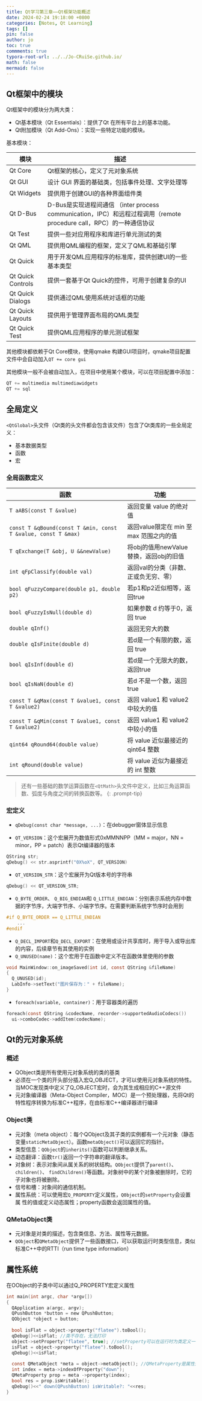 ```yaml
---
title: Qt学习第三章——Qt框架功能概述
date: 2024-02-24 19:18:00 +0800
categories: [Notes, Qt Learning]
tags: []
pin: false
author: jo
toc: true
commments: true
typora-root-url: ../../Jo-CRuiSe.github.io/
math: false
mermaid: false
---
```


## Qt框架中的模块

Qt框架中的模块分为两大类：

- Qt基本模块（Qt Essentials）：提供了Qt 在所有平台上的基本功能。
- Qt附加模块（Qt Add-Ons）：实现一些特定功能的模块。

基本模块：

| 模块              | 描述                                                         |
| ----------------- | ------------------------------------------------------------ |
| Qt Core           | Qt框架的核心，定义了元对象系统                               |
| Qt GUI            | 设计 GUI 界面的基础类，包括事件处理、文字处理等              |
| Qt Widgets        | 提供用于创建GUI的各种界面组件类                              |
| Qt D-Bus          | D-Bus是实现进程间通信 （inter process communication，IPC）和远程过程调用（remote procedure call，RPC）的一种通信协议 |
| Qt Test           | 提供一些对应用程序和库进行单元测试的类                       |
| Qt QML            | 提供用QML编程的框架，定义了QML和基础引擎                     |
| Qt Quick          | 用于开发QML应用程序的标准库，提供创建UI的一些基本类型        |
| Qt Quick Controls | 提供一套基于Qt Quick的控件，可用于创建复杂的UI               |
| Qt Quick Dialogs  | 提供通过QML使用系统对话框的功能                              |
| Qt Quick Layouts  | 提供用于管理界面布局的QML类型                                |
| Qt Quick Test     | 提供QML应用程序的单元测试框架                                |

其他模块都依赖于Qt Core模块，使用qmake 构建GUI项目时，qmake项目配置文件中会自动加入`QT += core gui`

其他模块一般不会被自动加入，在项目中使用某个模块，可以在项目配置中添加：

```c
QT += multimedia multimediawidgets
QT += sql
```

## 全局定义

`<QtGlobal>`头文件（Qt类的头文件都会包含该文件）包含了Qt类库的一些全局定义：

- 基本数据类型
- 函数
- 宏 

### 全局函数定义

| 函数                                                         | 功能                                    |
| ------------------------------------------------------------ | --------------------------------------- |
| `T aABS(const T &value)`                                     | 返回变量 value 的绝对值                 |
| `const T &qBound(const T &min, const T &value, const T &max)` | 返回value限定在 min 至 max 范围之内的值 |
| `T qExchange(T &obj, U &&newValue)`                          | 将obj的值用newValue替换，返回obj的旧值  |
| `int qFpClassify(double val)`                                | 返回val的分类（非数、正或负无穷、零）   |
| `bool qFuzzyCompare(double p1, double p2)`                   | 若p1和p2近似相等，返回true              |
| `bool qFuzzyIsNull(double d)`                                | 如果参数 d 约等于0，返回 true           |
| `double qInf()`                                              | 返回无穷大的数                          |
| `double qIsFinite(double d)`                                 | 若d是一个有限的数，返回 true            |
| `bool qIsInf(double d)`                                      | 若d是一个无限大的数，返回true           |
| `bool qIsNaN(double d)`                                      | 若d 不是一个数，返回true                |
| `const T &qMax(const T &value1, const T &value2)`            | 返回 value1 和 value2 中较大的值        |
| `const T &qMin(const T &value1, const T &value2)`            | 返回 value1 和 value2 中较小的值        |
| `qint64 qRound64(double value)`                              | 将 value 近似最接近的 qint64 整数       |
| `int qRound(double value)`                                   | 将 value 近似为最接近的 int 整数        |

>还有一些基础的数学运算函数在`<QtMath>`头文件中定义，比如三角运算函数、弧度与角度之间的转换函数等。
{: .prompt-tip}

### 宏定义

- `qDebug(const char *message, ...)`：在debugger窗体显示信息

- `QT_VERSION`：这个宏展开为数值形式0xMMNNPP（MM = major，NN = minor，PP = patch）表示Qt编译器的版本

```c
QString str;
qDebug() << str.asprintf("0X%oX", QT_VERSION)
```

- `QT_VERSION_STR`：这个宏展开为Qt版本号的字符串

```c
qDebug() << QT_VERSION_STR;
```

- `Q_BYTE_ORDER`、 `Q_BIG_ENDIAN`和 `Q_LITTLE_ENDIAN`：分别表示系统内存中数据的字节序，大端字节序、小端字节序。在需要判断系统字节序时会用到

```c
#if Q_BYTE_ORDER == Q_LITTLE_ENDIAN
	...
#endif
```

- `Q_DECL_IMPORT`和`Q_DECL_EXPORT`：在使用或设计共享库时，用于导入或导出库的内容，后续章节有其使用的实例
- `Q_UNUSED(name)`：这个宏用于在函数中定义不在函数体里使用的参数

```c
void MainWindow::on_imageSaved(int id, const QString &fileName)
{
  Q_UNUSED(id);
  LabInfo->setText("图片保存为：" + fileName);
}
```

- `foreach(variable, container)`：用于容器类的遍历

```c
foreach(const QString &codecName, recorder->supportedAudioCodecs())
  ui->comboCodec->addItem(codecName);
```

## Qt的元对象系统

### 概述

- QObject类是所有使用元对象系统的类的基类
- 必须在一个类的开头部分插入宏Q_OBJECT，才可以使用元对象系统的特性。当MOC发现类中定义了Q_OBJECT宏时，会为其生成相应的C++源文件
- 元对象编译器（Meta-Object Compiler，MOC）是一个预处理器，先将Qt的特性程序转换为标准C++程序，在由标准C++编译器进行编译

### Object类

- 元对象（meta object）：每个QObject及其子类的实例都有一个元对象（静态变量`staticMetaObject`）。函数`metaObject()`可以返回它的指针。
- 类型信息：`QObject`的`inherits()`函数可以判断继承关系。
- 动态翻译：函数`tr()`返回一个字符串的翻译版本。
- 对象树：表示对象间从属关系的树状结构。`QObject`提供了`parent()`、`children()`、
  `findChildren()`等函数。对象树中的某个对象被删除时，它的子对象也将被删除。
- 信号和槽：对象间的通信机制。
- 属性系统：可以使用宏`Q_PROPERTY`定义属性，`Q0bject`的`setProperty`会设置属
  性的值或定义动态属性；property函数会返回属性的值。

### QMetaObject类

- 元对象是对类的描述，包含类信息、方法、属性等元数据。
- `QObject`和`QMetaObject`提供了一些函数接口，可以获取运行时类型信息，类似标准C++中的RTTI（run time type information）

## 属性系统

在OObject的子类中可以通过Q_PROPERTY宏定义属性

```c
int main(int argc, char *argv[])
{
  QApplication a(argc, argv);
  QPushButton *button = new QPushButton;
  QObject *object = button;
  
  bool isFlat = object->property("flatee").toBool();
  qDebug()<<isFlat; //类不存在，无法打印
  object->setProperty("flatee", true); //setProperty可以在运行时为类定义一个新属性，称之为动态属性
  isFlat = object->property("flatee").toBool();
  qDebug()<<isFlat;
  
  const QMetaObject *meta = object->metaObject(); //QMetaProperty是属性元数据类型
  int index = meta->indexOfProperty("down");
  QMetaProperty prop = meta ->property(index);
  bool res = prop.isWritable();
  qDebug()<<" down(QPushButton) isWritable?: "<<res;
}
```

